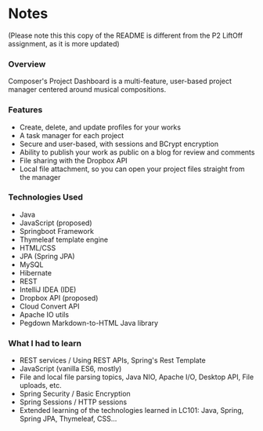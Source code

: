 # Notes
(Please note this this copy of the README is different from the P2 LiftOff assignment, as it is more updated)

### Overview

Composer's Project Dashboard is a multi-feature, user-based project manager centered around musical compositions. 

### Features

* Create, delete, and update profiles for your works
* A task manager for each project
* Secure and user-based, with sessions and BCrypt encryption
* Ability to publish your work as public on a blog for review and comments
* File sharing with the Dropbox API
* Local file attachment, so you can open your project files straight from the manager

### Technologies Used
* Java
* JavaScript (proposed)
* Springboot Framework
* Thymeleaf template engine
* HTML/CSS
* JPA (Spring JPA)
* MySQL
* Hibernate
* REST
* IntelliJ IDEA (IDE)
* Dropbox API (proposed)
* Cloud Convert API
* Apache IO utils
* Pegdown Markdown-to-HTML Java library

### What I had to learn
* REST services / Using REST APIs, Spring's Rest Template
* JavaScript (vanilla ES6, mostly)
* File and local file parsing topics, Java NIO, Apache I/O, Desktop API, File uploads, etc.
* Spring Security / Basic Encryption
* Spring Sessions / HTTP sessions
* Extended learning of the technologies learned in LC101: Java, Spring, Spring JPA, Thymeleaf, CSS...